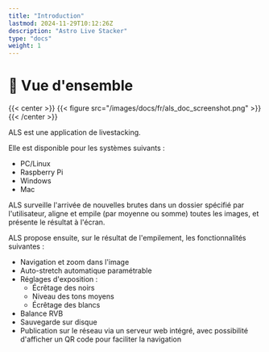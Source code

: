 ```yaml
---
title: "Introduction"
lastmod: 2024-11-29T10:12:26Z
description: "Astro Live Stacker"
type: "docs"
weight: 1
---
```


# 🔭 Vue d'ensemble

{{< center >}}
{{< figure src="/images/docs/fr/als_doc_screenshot.png" >}}
{{< /center >}}


ALS est une application de livestacking.

Elle est disponible pour les systèmes suivants :

- PC/Linux
- Raspberry Pi
- Windows
- Mac

ALS surveille l'arrivée de nouvelles brutes dans un dossier spécifié par l'utilisateur, aligne et empile 
(par moyenne ou somme) toutes les images, et présente le résultat à l'écran.

ALS propose ensuite, sur le résultat de l'empilement, les fonctionnalités suivantes : 

- Navigation et zoom dans l'image
- Auto-stretch automatique paramétrable
- Réglages d'exposition :
  - Écrêtage des noirs
  - Niveau des tons moyens
  - Écrêtage des blancs
- Balance RVB
- Sauvegarde sur disque
- Publication sur le réseau via un serveur web intégré, avec possibilité d'afficher un QR code pour
faciliter la navigation

